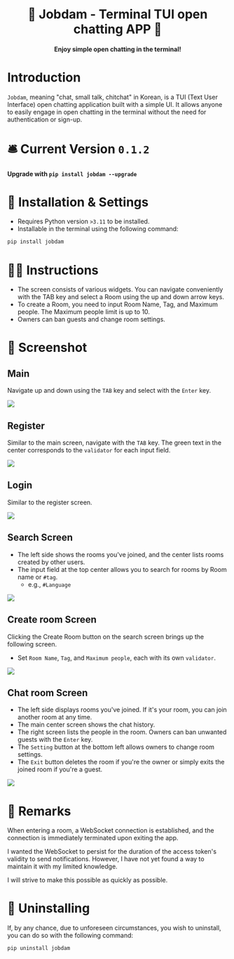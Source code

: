 
<h1 align="center">🙏 Jobdam - Terminal TUI open chatting APP  🙏</h1>

<h4 align="center">Enjoy simple open chatting in the terminal!</h4>

# Introduction

`Jobdam`, meaning "chat, small talk, chitchat" in Korean, is a TUI (Text User Interface) open chatting application built with a simple UI. It allows anyone to easily engage in open chatting in the terminal without the need for authentication or sign-up.


# 🛎 Current Version `0.1.2`

#### Upgrade with `pip install jobdam --upgrade`

# 🚀 Installation & Settings

- Requires Python version `>3.11` to be installed.
- Installable in the terminal using the following command:

```bash
pip install jobdam
```


# 👨‍💻 Instructions

- The screen consists of various widgets. You can navigate conveniently with the TAB key and select a Room using the up and down arrow keys.
- To create a Room, you need to input Room Name, Tag, and Maximum people. The Maximum people limit is up to 10.
- Owners can ban guests and change room settings.

# 📸 Screenshot
## Main

Navigate up and down using the `TAB` key and select with the `Enter` key.

![](image/main.png)

## Register

Similar to the main screen, navigate with the `TAB` key. The green text in the center corresponds to the `validator` for each input field.

![](image/register.png)
## Login

Similar to the register screen.

![](image/login.png)
## Search Screen

- The left side shows the rooms you've joined, and the center lists rooms created by other users.
- The input field at the top center allows you to search for rooms by Room name or `#tag`.
	- e.g., `#Language`

![](image/search-room.png)
## Create room Screen

Clicking the Create Room button on the search screen brings up the following screen.
- Set `Room Name`, `Tag`, and `Maximum people`, each with its own `validator`.

![](image/create-room.png)

## Chat room Screen

- The left side displays rooms you've joined. If it's your room, you can join another room at any time.
- The main center screen shows the chat history.
- The right screen lists the people in the room. Owners can ban unwanted guests with the `Enter` key.
- The `Setting` button at the bottom left allows owners to change room settings.
- The `Exit` button deletes the room if you're the owner or simply exits the joined room if you're a guest.

![](image/chat-room.png)

# 💬 Remarks

When entering a room, a WebSocket connection is established, and the connection is immediately terminated upon exiting the app.

I wanted the WebSocket to persist for the duration of the access token's validity to send notifications. However, I have not yet found a way to maintain it with my limited knowledge.

I will strive to make this possible as quickly as possible.


# 🚮 Uninstalling

If, by any chance, due to unforeseen circumstances, you wish to uninstall, you can do so with the following command:

```bash
pip uninstall jobdam
```